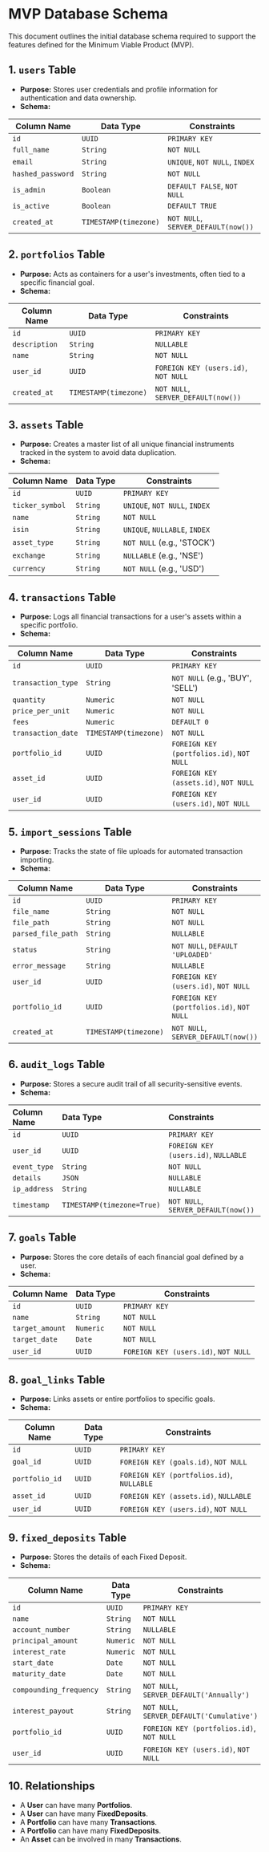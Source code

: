 # MVP Database Schema

This document outlines the initial database schema required to support the features defined for the Minimum Viable Product (MVP).

## 1. `users` Table

*   **Purpose:** Stores user credentials and profile information for authentication and data ownership.
*   **Schema:**

| Column Name       | Data Type           | Constraints                               |
| ----------------- | ------------------- | ----------------------------------------- |
| `id`              | `UUID`              | `PRIMARY KEY`                             |
| `full_name`       | `String`            | `NOT NULL`                                |
| `email`           | `String`            | `UNIQUE`, `NOT NULL`, `INDEX`             |
| `hashed_password` | `String`            | `NOT NULL`                                |
| `is_admin`        | `Boolean`           | `DEFAULT FALSE`, `NOT NULL`               |
| `is_active`       | `Boolean`           | `DEFAULT TRUE`                            |
| `created_at`      | `TIMESTAMP(timezone)` | `NOT NULL`, `SERVER_DEFAULT(now())`       |

## 2. `portfolios` Table

*   **Purpose:** Acts as containers for a user's investments, often tied to a specific financial goal.
*   **Schema:**

| Column Name | Data Type           | Constraints                               |
| ----------- | ------------------- | ----------------------------------------- |
| `id`        | `UUID`              | `PRIMARY KEY`                             |
| `description`| `String`           | `NULLABLE`                                |
| `name`      | `String`            | `NOT NULL`                                |
| `user_id`   | `UUID`              | `FOREIGN KEY (users.id)`, `NOT NULL`      |
| `created_at`| `TIMESTAMP(timezone)` | `NOT NULL`, `SERVER_DEFAULT(now())`       |

## 3. `assets` Table

*   **Purpose:** Creates a master list of all unique financial instruments tracked in the system to avoid data duplication.
*   **Schema:**

| Column Name     | Data Type | Constraints                   |
| --------------- | --------- | ----------------------------- |
| `id`            | `UUID`    | `PRIMARY KEY`                 |
| `ticker_symbol` | `String`  | `UNIQUE`, `NOT NULL`, `INDEX` |
| `name`          | `String`  | `NOT NULL`                    |
| `isin`          | `String`  | `UNIQUE`, `NULLABLE`, `INDEX` |
| `asset_type`    | `String`  | `NOT NULL` (e.g., 'STOCK')    |
| `exchange`      | `String`  | `NULLABLE` (e.g., 'NSE')      |
| `currency`      | `String`  | `NOT NULL` (e.g., 'USD')      |

## 4. `transactions` Table

*   **Purpose:** Logs all financial transactions for a user's assets within a specific portfolio.
*   **Schema:**

| Column Name      | Data Type           | Constraints                               |
| ---------------- | ------------------- | ----------------------------------------- |
| `id`             | `UUID`              | `PRIMARY KEY`                             |
| `transaction_type`| `String`            | `NOT NULL` (e.g., 'BUY', 'SELL')  |
| `quantity`       | `Numeric`           | `NOT NULL`                                |
| `price_per_unit` | `Numeric`           | `NOT NULL`                                |
| `fees`           | `Numeric`           | `DEFAULT 0`                               |
| `transaction_date`| `TIMESTAMP(timezone)` | `NOT NULL`                                |
| `portfolio_id`   | `UUID`              | `FOREIGN KEY (portfolios.id)`, `NOT NULL` |
| `asset_id`       | `UUID`              | `FOREIGN KEY (assets.id)`, `NOT NULL`     |
| `user_id`        | `UUID`              | `FOREIGN KEY (users.id)`, `NOT NULL`      |

## 5. `import_sessions` Table

*   **Purpose:** Tracks the state of file uploads for automated transaction importing.
*   **Schema:**

| Column Name        | Data Type           | Constraints                               |
| ------------------ | ------------------- | ----------------------------------------- |
| `id`               | `UUID`              | `PRIMARY KEY`                             |
| `file_name`        | `String`            | `NOT NULL`                                |
| `file_path`        | `String`            | `NOT NULL`                                |
| `parsed_file_path` | `String`            | `NULLABLE`                                |
| `status`           | `String`            | `NOT NULL`, `DEFAULT 'UPLOADED'`          |
| `error_message`    | `String`            | `NULLABLE`                                |
| `user_id`          | `UUID`              | `FOREIGN KEY (users.id)`, `NOT NULL`      |
| `portfolio_id`     | `UUID`              | `FOREIGN KEY (portfolios.id)`, `NOT NULL` |
| `created_at`       | `TIMESTAMP(timezone)` | `NOT NULL`, `SERVER_DEFAULT(now())`       |

## 6. `audit_logs` Table

*   **Purpose:** Stores a secure audit trail of all security-sensitive events.
*   **Schema:**

| Column Name   | Data Type         | Constraints                               |
| :------------ | :---------------- | :---------------------------------------- |
| `id`          | `UUID`            | `PRIMARY KEY`                             |
| `user_id`     | `UUID`            | `FOREIGN KEY (users.id)`, `NULLABLE`      |
| `event_type`  | `String`          | `NOT NULL`                                |
| `details`     | `JSON`            | `NULLABLE`                                |
| `ip_address`  | `String`          | `NULLABLE`                                |
| `timestamp`   | `TIMESTAMP(timezone=True)` | `NOT NULL`, `SERVER_DEFAULT(now())`       |

## 7. `goals` Table

*   **Purpose:** Stores the core details of each financial goal defined by a user.
*   **Schema:**

| Column Name     | Data Type | Constraints                               |
| --------------- | --------- | ----------------------------------------- |
| `id`            | `UUID`    | `PRIMARY KEY`                             |
| `name`          | `String`  | `NOT NULL`                                |
| `target_amount` | `Numeric` | `NOT NULL`                                |
| `target_date`   | `Date`    | `NOT NULL`                                |
| `user_id`       | `UUID`    | `FOREIGN KEY (users.id)`, `NOT NULL`      |

## 8. `goal_links` Table

*   **Purpose:** Links assets or entire portfolios to specific goals.
*   **Schema:**

| Column Name    | Data Type | Constraints                               |
| -------------- | --------- | ----------------------------------------- |
| `id`           | `UUID`    | `PRIMARY KEY`                             |
| `goal_id`      | `UUID`    | `FOREIGN KEY (goals.id)`, `NOT NULL`      |
| `portfolio_id` | `UUID`    | `FOREIGN KEY (portfolios.id)`, `NULLABLE` |
| `asset_id`     | `UUID`    | `FOREIGN KEY (assets.id)`, `NULLABLE`     |
| `user_id`      | `UUID`    | `FOREIGN KEY (users.id)`, `NOT NULL`      |

## 9. `fixed_deposits` Table

*   **Purpose:** Stores the details of each Fixed Deposit.
*   **Schema:**

| Column Name             | Data Type | Constraints                               |
| ----------------------- | --------- | ----------------------------------------- |
| `id`                    | `UUID`    | `PRIMARY KEY`                             |
| `name`                  | `String`  | `NOT NULL`                                |
| `account_number`        | `String`  | `NULLABLE`                                |
| `principal_amount`      | `Numeric` | `NOT NULL`                                |
| `interest_rate`         | `Numeric` | `NOT NULL`                                |
| `start_date`            | `Date`    | `NOT NULL`                                |
| `maturity_date`         | `Date`    | `NOT NULL`                                |
| `compounding_frequency` | `String`  | `NOT NULL`, `SERVER_DEFAULT('Annually')`  |
| `interest_payout`       | `String`  | `NOT NULL`, `SERVER_DEFAULT('Cumulative')`|
| `portfolio_id`          | `UUID`    | `FOREIGN KEY (portfolios.id)`, `NOT NULL` |
| `user_id`               | `UUID`    | `FOREIGN KEY (users.id)`, `NOT NULL`      |

## 10. Relationships
*   A **User** can have many **Portfolios**.
*   A **User** can have many **FixedDeposits**.
*   A **Portfolio** can have many **Transactions**.
*   A **Portfolio** can have many **FixedDeposits**.
*   An **Asset** can be involved in many **Transactions**.